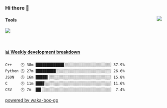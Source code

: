 ### Hi there 👋
<a href="#">
  <img align="right" src="https://github-readme-stats.vercel.app/api?username=LKRCharon&show_icons=true&locale=cn" />
</a> 

#### Tools

[![](https://img.shields.io/badge/IDE-Visual%20Studio%20Code-blue?style=flat-square&logo=Visual-Studio-Code)](https://code.visualstudio.com/)

<br>

<!-- waka-box start -->
#### <a href="https://gist.github.com/dca6b3b1c8850dcd3c418823b9bee73b" target="_blank">📊 Weekly development breakdown</a>
```text
C++    🕓 38m ████████████▊░░░░░░░░░░░░░░░░░░░░░ 37.9%
Python 🕓 27m █████████░░░░░░░░░░░░░░░░░░░░░░░░░ 26.6%
JSON   🕓 16m █████▍░░░░░░░░░░░░░░░░░░░░░░░░░░░░ 15.8%
C      🕓 11m ███▉░░░░░░░░░░░░░░░░░░░░░░░░░░░░░░ 11.6%
CSV    🕓 7m  ██▌░░░░░░░░░░░░░░░░░░░░░░░░░░░░░░░  7.4%
```
<!-- Powered by https://github.com/YouEclipse/waka-box-go . -->
<!-- waka-box end -->
[powered by waka-box-go](https://github.com/YouEclipse/waka-box-go)

<!-- **LKRCharon/LKRCharon** is a ✨ _special_ ✨ repository because its `README.md` (this file) appears on your GitHub profile.

Here are some ideas to get you started:

- 🔭 I’m currently working on ...
- 🌱 I’m currently learning ...
- 👯 I’m looking to collaborate on ...
- 🤔 I’m looking for help with ...
- 💬 Ask me about ...
- 📫 How to reach me: ...
- 😄 Pronouns: ...
- ⚡ Fun fact: ... -->
